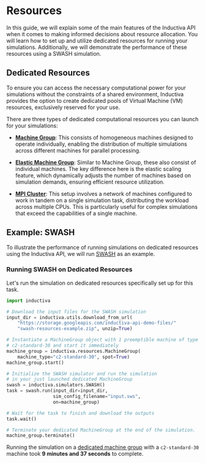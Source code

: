 # Resources

In this guide, we will explain some of the main features of the Inductiva API
when it comes to making informed decisions about resource allocation. You will
learn how to set up and utilize dedicated resources for running your simulations.
Additionally, we will demonstrate the performance of these resources using a SWASH
simulation.

## Dedicated Resources

To ensure you can access the necessary computational power for your simulations
without the constraints of a shared environment, Inductiva provides the option
to create dedicated pools of Virtual Machine (VM) resources, exclusively reserved
for your use.

There are three types of dedicated computational resources you can launch for your
simulations:

- [**Machine Group**](computational_resources/machinegroup_class.md): 
  This consists of homogeneous machines designed to operate individually,
  enabling the distribution of multiple simulations across different machines for
  parallel processing.
  
- [**Elastic Machine Group**](computational_resources/elasticgroup_class.md): 
  Similar to Machine Group, these also consist of individual machines. The key
  difference here is the elastic scaling feature, which dynamically adjusts the
  number of machines based on simulation demands, ensuring efficient resource utilization.
  
- [**MPI Cluster**](computational_resources/mpicluster_class.md): 
  This setup involves a network of machines configured to work in tandem on a
  single simulation task, distributing the workload across multiple CPUs. This is
  particularly useful for complex simulations that exceed the capabilities of a
  single machine.

## Example: SWASH

To illustrate the performance of running simulations on dedicated resources using
the Inductiva API, we will run [SWASH](https://inductiva.ai/guides/swash)
as an example.

### Running SWASH on Dedicated Resources

Let's run the simulation on dedicated resources specifically set up for this task.

```python
import inductiva

# Download the input files for the SWASH simulation
input_dir = inductiva.utils.download_from_url(
    "https://storage.googleapis.com/inductiva-api-demo-files/"
    "swash-resources-example.zip", unzip=True)

# Instantiate a MachineGroup object with 1 preemptible machine of type
# c2-standard-30 and start it immediately
machine_group = inductiva.resources.MachineGroup(
    machine_type="c2-standard-30", spot=True)
machine_group.start()

# Initialize the SWASH simulator and run the simulation
# in your just launched dedicated MachineGroup
swash = inductiva.simulators.SWASH()
task = swash.run(input_dir=input_dir,
                 sim_config_filename="input.sws",
                 on=machine_group)

# Wait for the task to finish and download the outputs
task.wait()

# Terminate your dedicated MachineGroup at the end of the simulation.
machine_group.terminate()
```

Running the simulation on a [dedicated machine group](#dedicated-resources) with
a `c2-standard-30` machine took **9 minutes and 37 seconds** to complete.

